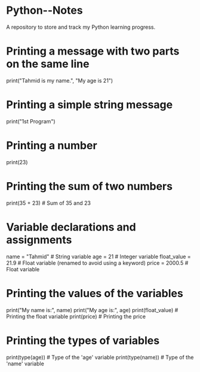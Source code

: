 # Python--Notes
A repository to store and track my Python learning progress.
# Printing a message with two parts on the same line
print("Tahmid is my name.", "My age is 21")

# Printing a simple string message
print("1st Program")

# Printing a number
print(23)

# Printing the sum of two numbers
print(35 + 23)  # Sum of 35 and 23

# Variable declarations and assignments
name = "Tahmid"  # String variable
age = 21         # Integer variable
float_value = 21.9  # Float variable (renamed to avoid using a keyword)
price = 2000.5   # Float variable

# Printing the values of the variables
print("My name is:", name)
print("My age is:", age)
print(float_value)  # Printing the float variable
print(price)        # Printing the price

# Printing the types of variables
print(type(age))   # Type of the 'age' variable
print(type(name))  # Type of the 'name' variable
